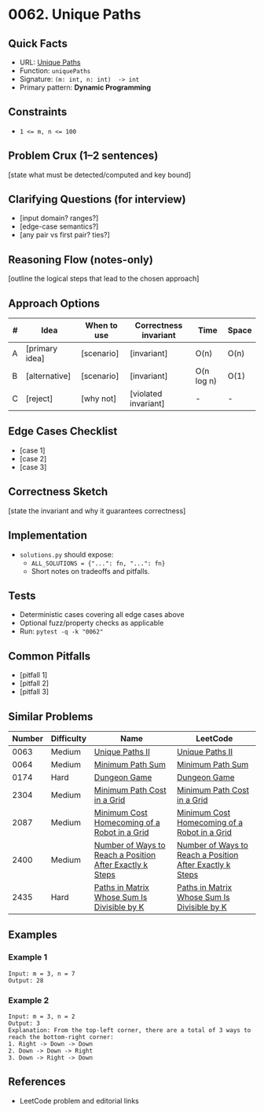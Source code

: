 # 0062. Unique Paths

## Quick Facts

- URL: [Unique Paths](https://leetcode.com/problems/unique-paths/)
- Function: `uniquePaths`
- Signature: `(m: int, n: int)  -> int`
- Primary pattern: **Dynamic Programming**

## Constraints

- `1 <= m, n <= 100`

## Problem Crux (1–2 sentences)

[state what must be detected/computed and key bound]

## Clarifying Questions (for interview)

- [input domain? ranges?]
- [edge-case semantics?]
- [any pair vs first pair? ties?]

## Reasoning Flow (notes-only)

[outline the logical steps that lead to the chosen approach]

## Approach Options

| # | Idea | When to use | Correctness invariant | Time | Space |
|---|------|-------------|-----------------------|------|-------|
| A | [primary idea] | [scenario] | [invariant] | O(n) | O(n) |
| B | [alternative] | [scenario] | [invariant] | O(n log n) | O(1) |
| C | [reject] | [why not] | [violated invariant] | - | - |

## Edge Cases Checklist

- [case 1]
- [case 2]
- [case 3]

## Correctness Sketch

[state the invariant and why it guarantees correctness]

## Implementation

- `solutions.py` should expose:
  - `ALL_SOLUTIONS = {"...": fn, "...": fn}`
  - Short notes on tradeoffs and pitfalls.

## Tests

- Deterministic cases covering all edge cases above
- Optional fuzz/property checks as applicable
- Run: `pytest -q -k "0062"`

## Common Pitfalls

- [pitfall 1]
- [pitfall 2]
- [pitfall 3]

## Similar Problems

| Number | Difficulty | Name | LeetCode |
|---|---|---|---|
| 0063 | Medium | [Unique Paths II](../0063-unique-paths-ii/readme.md) | [Unique Paths II](https://leetcode.com/problems/unique-paths-ii/) |
| 0064 | Medium | [Minimum Path Sum](../0064-minimum-path-sum/readme.md) | [Minimum Path Sum](https://leetcode.com/problems/minimum-path-sum/) |
| 0174 | Hard | [Dungeon Game](../0174-dungeon-game/readme.md) | [Dungeon Game](https://leetcode.com/problems/dungeon-game/) |
| 2304 | Medium | [Minimum Path Cost in a Grid](../2304-minimum-path-cost-in-a-grid/readme.md) | [Minimum Path Cost in a Grid](https://leetcode.com/problems/minimum-path-cost-in-a-grid/) |
| 2087 | Medium | [Minimum Cost Homecoming of a Robot in a Grid](../2087-minimum-cost-homecoming-of-a-robot-in-a-grid/readme.md) | [Minimum Cost Homecoming of a Robot in a Grid](https://leetcode.com/problems/minimum-cost-homecoming-of-a-robot-in-a-grid/) |
| 2400 | Medium | [Number of Ways to Reach a Position After Exactly k Steps](../2400-number-of-ways-to-reach-a-position-after-exactly-k-steps/readme.md) | [Number of Ways to Reach a Position After Exactly k Steps](https://leetcode.com/problems/number-of-ways-to-reach-a-position-after-exactly-k-steps/) |
| 2435 | Hard | [Paths in Matrix Whose Sum Is Divisible by K](../2435-paths-in-matrix-whose-sum-is-divisible-by-k/readme.md) | [Paths in Matrix Whose Sum Is Divisible by K](https://leetcode.com/problems/paths-in-matrix-whose-sum-is-divisible-by-k/) |

## Examples

### Example 1

```text
Input: m = 3, n = 7
Output: 28
```

### Example 2

```text
Input: m = 3, n = 2
Output: 3
Explanation: From the top-left corner, there are a total of 3 ways to reach the bottom-right corner:
1. Right -> Down -> Down
2. Down -> Down -> Right
3. Down -> Right -> Down
```

## References

- LeetCode problem and editorial links
